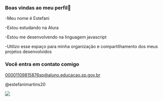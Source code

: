 ### Boas vindas ao meu perfil💙
-Meu nome é Estefani

-Estou estudando na Alura

-Estou me desenvolvendo na linguagem javascript

-Utilizo esse espaço para minha organização e compartilhamento dos meus projetos desenvolvidos

### Você entra em contato comigo
00001109815876sp@aluno.educacao.sp.gov.br

@estefanimartins20

![](https://media1.tenor.com/m/xQ8AO9oX1O4AAAAC/neymar-jr-neymar.gif)
